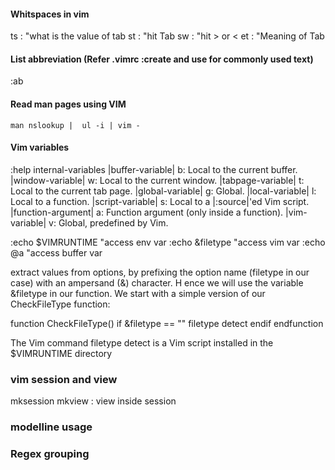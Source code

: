 #### Whitspaces in vim
ts : "what is the value of tab
st : "hit Tab 
sw : "hit > or <
et : "Meaning of Tab

#### List abbreviation (Refer .vimrc :create and use for commonly used text)
:ab 

#### Read man pages using VIM
	man nslookup |  ul -i | vim -

#### Vim variables
:help internal-variables
|buffer-variable|    b:	  Local to the current buffer.
|window-variable|    w:	  Local to the current window.
|tabpage-variable|   t:	  Local to the current tab page.
|global-variable|    g:	  Global.
|local-variable|     l:	  Local to a function.
|script-variable|    s:	  Local to a |:source|'ed Vim script.
|function-argument|  a:	  Function argument (only inside a function).
|vim-variable|       v:	  Global, predefined by Vim.

:echo $VIMRUNTIME "access env var
:echo &filetype  "access vim var
:echo @a  "access buffer var

extract values from options, by prefixing the option name (filetype in our case) 
with an ampersand (&) character. H
ence we will use the variable &filetype in our function.
We start with a simple version of our CheckFileType function:

function CheckFileType() 
if &filetype == ""
  filetype detect 
endif
endfunction

The Vim command filetype detect is a Vim script installed in the $VIMRUNTIME directory

### vim session and view
mksession
mkview : view inside session

### modelline usage

### Regex grouping
